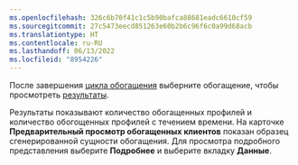 ```yaml
---
ms.openlocfilehash: 326c6b70f41c1c5b90bafca88681eadc6610cf59
ms.sourcegitcommit: 27c5473eecd851263e60b2b6c96f6c0a99d68acb
ms.translationtype: HT
ms.contentlocale: ru-RU
ms.lasthandoff: 06/13/2022
ms.locfileid: "8954226"
---
```

После завершения [цикла обогащения](../enrichment-hub.md#run-or-refresh-enrichments) выберните обогащение, чтобы просмотреть [результаты](../enrichment-hub.md#enrichment-results). 

Результаты показывают количество обогащенных профилей и количество обогощенных профилей с течением времени. На карточке **Предварительный просмотр обогащенных клиентов** показан образец сгенерированной сущности обогащения. Для просмотра подробного представления выберите **Подробнее** и выберите вкладку **Данные**.
